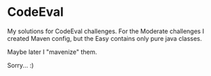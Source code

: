 CodeEval
========

My solutions for CodeEval challenges. For the Moderate challenges I created Maven config, but the Easy contains only pure java classes.

Maybe later I "mavenize" them.

Sorry... :)
